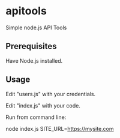 # apitools
Simple node.js API Tools

## Prerequisites
Have Node.js installed.

## Usage
Edit "users.js" with your credentials.

Edit "index.js" with your code.

Run from command line:

node index.js SITE_URL=https://mysite.com
